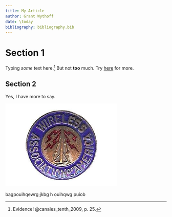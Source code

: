 ```yaml
---
title: My Article
author: Grant Wythoff
date: \today
bibliography: bibliography.bib
---
```


Section 1
===========

Typing *some* text here.[^1]  But not **too** much. Try [here](www.google.com) for more.



Section 2
-----------

Yes, I have more to say.

![This is a wireless pin.](images/image.jpg)

bagpouihqewrg;jkbg h ouihqwg puiob

[^1]: Evidence! @canales_tenth_2009, p. 25.